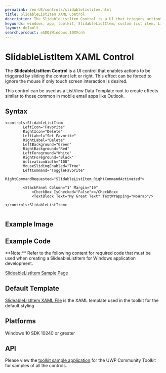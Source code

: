 ```yaml
---
permalink: /en-US/controls/slidablelistitem.html
title: SlidableListItem XAML Control
description: The SlidableListItem Control is a UI that triggers actions by sliding content left or right
keywords: windows, app, toolkit, SlidableListItem, custom list item, List View, XAML, UWP, Slideable
layout: default
search.product: eADQiWindows 10XVcnh
---
```


# SlidableListItem XAML Control
The **SlideableListItem Control** is a UI control that enables actions to be triggered by sliding the content left or right. This effect can be forced to ignore the mouse if only touch screen interaction is desired.

This control can be used as a ListView Data Template root to create effects similar to those common in mobile email apps like Outlook.  

## Syntax
```xaml
<controls:SlidableListItem
		LeftIcon="Favorite" 
		RightIcon="Delete" 
		LeftLabel="Set Favorite" 
		RightLabel="Delete"
		LeftBackground="Green" 
		RightBackground="Red"
		LeftForeground="White" 
		RightForeground="Black"
		ActivationWidth="100"
		MouseSlidingEnabled="True"
		LeftCommand="ToggleFavorite"
		RightCommandRequested="SlidableListItem_RightCommandActivated">
		
		<StackPanel Column="1" Margin="10"
		    <CheckBox IsChecked="False"></CheckBox>
		    <TextBlock Text="My Great Text" TextWrapping="NoWrap"/>
                
</controls:SlidableListItem> 
  
```

## Example Image

## Example Code
<p> **Note:** Refer to the following content for required code that must be used when creating a SlideableListItem for Windows application development.<p>

[SlideableListItem Sample Page](https://github.com/Microsoft/UWPCommunityToolkit/tree/master/Microsoft.Windows.Toolkit.SampleApp/SamplePages/SlideableListItem)

## Default Template 
[SlideableListItem XAML File](https://github.com/Microsoft/UWPCommunityToolkit/blob/master/Microsoft.Windows.Toolkit.UI.Controls/SlideableListItem/SlideableListItem.xaml) is the XAML template used in the toolkit for the default styling.

## Platforms 
Windows 10 SDK 10240 or greater

## API
Please view the [toolkit sample application](https://github.com/Microsoft/UWPCommunityToolkit/tree/master/Microsoft.Windows.Toolkit.SampleApp) for the UWP Community Toolkit for samples of all the controls.
